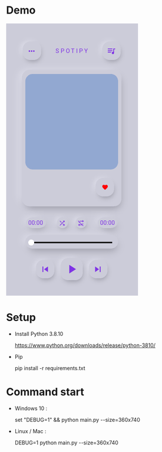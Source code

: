 # Demo
![demo](https://github.com/isaffathir/spotipy-neukivy/blob/master/images/demo.png)

# Setup

- Install Python 3.8.10
  
  https://www.python.org/downloads/release/python-3810/
 
- Pip

  pip install -r requirements.txt

# Command start 

- Windows 10 :

  set "DEBUG=1" && python main.py --size=360x740


- Linux / Mac :
  
  DEBUG=1 python main.py --size=360x740
